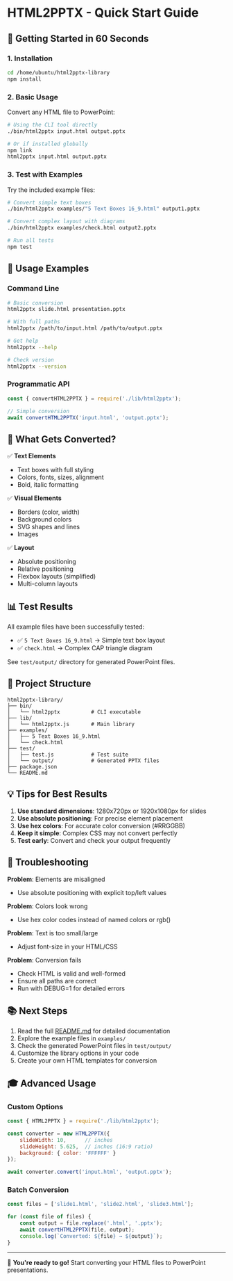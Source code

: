 # HTML2PPTX - Quick Start Guide

## 🚀 Getting Started in 60 Seconds

### 1. Installation

```bash
cd /home/ubuntu/html2pptx-library
npm install
```

### 2. Basic Usage

Convert any HTML file to PowerPoint:

```bash
# Using the CLI tool directly
./bin/html2pptx input.html output.pptx

# Or if installed globally
npm link
html2pptx input.html output.pptx
```

### 3. Test with Examples

Try the included example files:

```bash
# Convert simple text boxes
./bin/html2pptx examples/"5 Text Boxes 16_9.html" output1.pptx

# Convert complex layout with diagrams
./bin/html2pptx examples/check.html output2.pptx

# Run all tests
npm test
```

## 📝 Usage Examples

### Command Line

```bash
# Basic conversion
html2pptx slide.html presentation.pptx

# With full paths
html2pptx /path/to/input.html /path/to/output.pptx

# Get help
html2pptx --help

# Check version
html2pptx --version
```

### Programmatic API

```javascript
const { convertHTML2PPTX } = require('./lib/html2pptx');

// Simple conversion
await convertHTML2PPTX('input.html', 'output.pptx');
```

## 🎯 What Gets Converted?

✅ **Text Elements**
- Text boxes with full styling
- Colors, fonts, sizes, alignment
- Bold, italic formatting

✅ **Visual Elements**
- Borders (color, width)
- Background colors
- SVG shapes and lines
- Images

✅ **Layout**
- Absolute positioning
- Relative positioning
- Flexbox layouts (simplified)
- Multi-column layouts

## 📊 Test Results

All example files have been successfully tested:

- ✅ `5 Text Boxes 16_9.html` → Simple text box layout
- ✅ `check.html` → Complex CAP triangle diagram

See `test/output/` directory for generated PowerPoint files.

## 🔧 Project Structure

```
html2pptx-library/
├── bin/
│   └── html2pptx          # CLI executable
├── lib/
│   └── html2pptx.js       # Main library
├── examples/
│   ├── 5 Text Boxes 16_9.html
│   └── check.html
├── test/
│   ├── test.js            # Test suite
│   └── output/            # Generated PPTX files
├── package.json
└── README.md
```

## 💡 Tips for Best Results

1. **Use standard dimensions**: 1280x720px or 1920x1080px for slides
2. **Use absolute positioning**: For precise element placement
3. **Use hex colors**: For accurate color conversion (#RRGGBB)
4. **Keep it simple**: Complex CSS may not convert perfectly
5. **Test early**: Convert and check your output frequently

## 🐛 Troubleshooting

**Problem**: Elements are misaligned
- Use absolute positioning with explicit top/left values

**Problem**: Colors look wrong
- Use hex color codes instead of named colors or rgb()

**Problem**: Text is too small/large
- Adjust font-size in your HTML/CSS

**Problem**: Conversion fails
- Check HTML is valid and well-formed
- Ensure all paths are correct
- Run with DEBUG=1 for detailed errors

## 📚 Next Steps

1. Read the full [README.md](README.md) for detailed documentation
2. Explore the example files in `examples/`
3. Check the generated PowerPoint files in `test/output/`
4. Customize the library options in your code
5. Create your own HTML templates for conversion

## 🎓 Advanced Usage

### Custom Options

```javascript
const { HTML2PPTX } = require('./lib/html2pptx');

const converter = new HTML2PPTX({
    slideWidth: 10,      // inches
    slideHeight: 5.625,  // inches (16:9 ratio)
    background: { color: 'FFFFFF' }
});

await converter.convert('input.html', 'output.pptx');
```

### Batch Conversion

```javascript
const files = ['slide1.html', 'slide2.html', 'slide3.html'];

for (const file of files) {
    const output = file.replace('.html', '.pptx');
    await convertHTML2PPTX(file, output);
    console.log(`Converted: ${file} → ${output}`);
}
```

---

🎉 **You're ready to go!** Start converting your HTML files to PowerPoint presentations.
